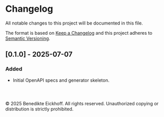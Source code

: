 # Changelog

All notable changes to this project will be documented in this file.

The format is based on [Keep a Changelog](https://keepachangelog.com/) and this project adheres to [Semantic Versioning](https://semver.org/spec/v2.0.0.html).

## [0.1.0] - 2025-07-07
### Added
- Initial OpenAPI specs and generator skeleton.

```



```
© 2025 Benedikte Eickhoff. All rights reserved.
Unauthorized copying or distribution is strictly prohibited.
```
